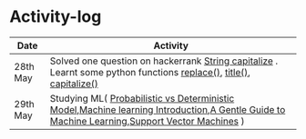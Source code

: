 # Activity-log

|Date|Activity|
|-----|-----|
|28th May|Solved one question on hackerrank [String capitalize](https://www.hackerrank.com/challenges/capitalize) . Learnt some python functions [replace()](https://github.com/ananyabiswal/Python-/blob/master/README.md#replace), [title()](https://github.com/ananyabiswal/Python-/blob/master/README.md#title), [capitalize()](https://github.com/ananyabiswal/Python-/blob/master/README.md#capitalize)|
|29th May|Studying ML( [Probabilistic vs Deterministic Model](https://github.com/ananyabiswal/My_ML_Learnings#probabilistic-vs-deterministic-model),[Machine learning Introduction](https://github.com/ananyabiswal/My_ML_Learnings#machine-learning),[A Gentle Guide to Machine Learning](https://github.com/ananyabiswal/My_ML_Learnings/blob/master/A%20Gentle%20Guide%20to%20Machine%20Learning.pdf),[Support Vector Machines](https://github.com/ananyabiswal/My_ML_Learnings/blob/master/Support%20Vector%20Machines%20for%20dummies.pdf) )|
